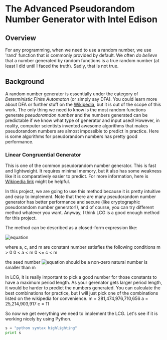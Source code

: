 # The Advanced Pseudorandom Number Generator with Intel Edison

## Overview
For any programming, when we need to use a random number, we use 'rand' function that is commonly provided by default. We often _do believe_ that a number generated by random functions is a true random number (at least I did until I faced the truth). Sadly, that is not true.

## Background
A random number generator is essentially under the category of _Deterministic Finite Automaton_ (or simply say DFA). You could learn more about DFA or further stuff on the [Wikipedia](https://en.wikipedia.org/wiki/Deterministic_finite_automaton), but it is out of the scope of this work. The only thing we need to know is the most random functions generate _pseudoramdon number_ and the numbers generated can be predictable if we know what type of generator and input used! However, in reality, computer scientists invented awesome algorithms that makes pseudorandom numbers are almost impossible to predict in practice. Here is some algorithms for pseudorandom numbers has pretty good performance.

### Linear Congruential Generator
This is one of the common pseudorandom number generator. This is fast and lightweight. It requires minimal memory, but it also has some weakness like it is comparatively easier to predict. For more information, here is [Wikipedia link](https://en.wikipedia.org/wiki/Linear_congruential_generator) might be helpful.

In this project, we are going to use this method because it is pretty intuitive and easy to implement.
Note that there are many pseudorandom number generator has better performance and secure (like cryptographic pseudorandom number generator!), and of course, you can try different method whatever you want. Anyway, I think LCG is a good enough method for this project.

The method can be described as a closed-form expression like:

![equation](https://latex.codecogs.com/gif.latex?\fn_cm&space;X_{n&plus;1}=(aX_n&plus;c)\mod{m})

where a, c, and m are constant number satisfies the following conditions
	m > 0
	0 < a < m
	0 <= c < m

the seed number ![equation](https://latex.codecogs.com/gif.latex?\fn_phv&space;X_0) should be a non-zero natural number is smaller than m

In LCG, it is really important to pick a good number for those constants to have a maximum period length. As your gerenator gets larger period length, it would be harder to predict the numbers generated. You can calculate the best combinations for practice, but I will just pick one of the combinations listed on the wikipedia for convenience.
	m = 281,474,976,710,656
	a = 25,214,903,917
	c = 11

So now we get everything we need to implement the LCG. Let's see if it is working nicely by using Python.
```python
s = "python syntax highlighting"
print s
```
